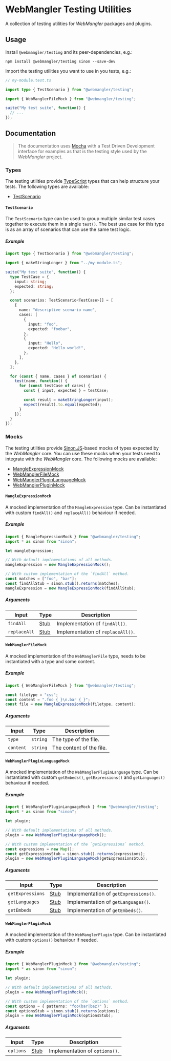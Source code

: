 # WebMangler Testing Utilities

A collection of testing utilities for _WebMangler_ packages and plugins.

## Usage

Install `@webmangler/testing` and its peer-dependencies, e.g.:

```shell
npm install @webmangler/testing sinon --save-dev
```

Import the testing utilities you want to use in you tests, e.g.:

```ts
// my-module.test.ts

import type { TestScenario } from "@webmangler/testing";

import { WebManglerFileMock } from "@webmangler/testing";

suite("My test suite", function() {
  // ...
});
```

## Documentation

> The documentation uses [Mocha] with a Test Driven Development interface for
> examples as that is the testing style used by the _WebMangler_ project.

### Types

The testing utilities provide [TypeScript] types that can help structure your
tests. The following types are available:

- [TestScenario](#testscenario)

#### `TestScenario`

The `TestScenario` type can be used to group multiple similar test cases
together to execute them in a single `test()`. The best use case for this type
is as an array of scenarios that can use the same test logic.

##### Example

```ts
import type { TestScenario } from "@webmangler/testing";

import { makeStringLonger } from "../my-module.ts";

suite("My test suite", function() {
  type TestCase = {
    input: string;
    expected: string;
  };

  const scenarios: TestScenario<TestCase>[] = [
    {
      name: "descriptive scenario name",
      cases: [
        {
          input: "foo",
          expected: "foobar",
        },
        {
          input: "Hello",
          expected: "Hello world!",
        },
      ],
    },
  ];

  for (const { name, cases } of scenarios) {
    test(name, function() {
      for (const testCase of cases) {
        const { input, expected } = testCase;

        const result = makeStringLonger(input);
        expect(result).to.equal(expected);
      }
    });
  }
});
```

### Mocks

The testing utilities provide [Sinon.JS]-based mocks of types expected by the
_WebMangler_ core. You can use these mocks when your tests need to integrate
with the _WebMangler_ core. The following mocks are available:

- [MangleExpressionMock](#mangleexpressionmock)
- [WebManglerFileMock](#webmanglerfilemock)
- [WebManglerPluginLanguageMock](#webmanglerpluginlanguagemock)
- [WebManglerPluginMock](#webmanglerpluginmock)

#### `MangleExpressionMock`

A mocked implementation of the `MangleExpression` type. Can be instantiated with
custom `findAll()` and `replaceAll()` behaviour if needed.

##### Example

```ts
import { MangleExpressionMock } from "@webmangler/testing";
import * as sinon from "sinon";

let mangleExpression;

// With default implementations of all methods.
mangleExpression = new MangleExpressionMock();

// With custom implementation of the `findAll` method.
const matches = ["foo", "bar"];
const findAllStub = sinon.stub().returns(matches);
mangleExpression = new MangleExpressionMock(findAllStub);
```

##### Arguments

| Input        | Type   | Description                       |
| ------------ | ------ | --------------------------------- |
| `findAll`    | [Stub] | Implementation of `findAll()`.    |
| `replaceAll` | [Stub] | Implementation of `replaceAll()`. |

#### `WebManglerFileMock`

A mocked implementation of the `WebManglerFile` type, needs to be instantiated
with a type and some content.

##### Example

```ts
import { WebManglerFileMock } from "@webmangler/testing";

const filetype = "css";
const content = ".foo { }\n.bar { }";
const file = new MangleExpressionMock(filetype, content);
```

##### Arguments

| Input     | Type     | Description              |
| --------- | -------- | ------------------------ |
| `type`    | `string` | The type of the file.    |
| `content` | `string` | The content of the file. |

#### `WebManglerPluginLanguageMock`

A mocked implementation of the `WebManglerPluginLanguage` type. Can be
instantiated with custom `getEmbeds()`,  `getExpressions()` and `getLanguages()`
behaviour if needed.

##### Example

```ts
import { WebManglerPluginLanguageMock } from "@webmangler/testing";
import * as sinon from "sinon";

let plugin;

// With default implementations of all methods.
plugin = new WebManglerPluginLanguageMock();

// With custom implementation of the `getExpressions` method.
const expressions = new Map();
const getExpressionsStub = sinon.stub().returns(expressions);
plugin = new WebManglerPluginLanguageMock(getExpressionsStub);
```

##### Arguments

| Input            | Type   | Description                           |
| ---------------- | ------ | ------------------------------------- |
| `getExpressions` | [Stub] | Implementation of `getExpressions()`. |
| `getLanguages`   | [Stub] | Implementation of `getLanguages()`.   |
| `getEmbeds`      | [Stub] | Implementation of `getEmbeds()`.      |

#### `WebManglerPluginMock`

A mocked implementation of the `WebManglerPlugin` type. Can be instantiated with
custom `options()` behaviour if needed.

##### Example

```ts
import { WebManglerPluginMock } from "@webmangler/testing";
import * as sinon from "sinon";

let plugin;

// With default implementations of all methods.
plugin = new WebManglerPluginMock();

// With custom implementation of the `options` method.
const options = { patterns: "foo(bar|baz)" };
const optionsStub = sinon.stub().returns(options);
plugin = new WebManglerPluginMock(optionsStub);
```

##### Arguments

| Input     | Type   | Description                    |
| --------- | ------ | ------------------------------ |
| `options` | [Stub] | Implementation of `options()`. |

[mocha]: https://mochajs.org/ "Mocha"
[sinon.js]: https://sinonjs.org/ "Sinon.JS"
[stub]: https://sinonjs.org/releases/v9.2.4/stubs/ "Sinon Stub"
[typescript]: https://www.typescriptlang.org/ "TypeScript"
